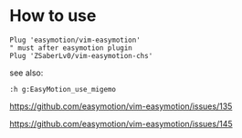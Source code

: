 # How to use

```
Plug 'easymotion/vim-easymotion'
" must after easymotion plugin
Plug 'ZSaberLv0/vim-easymotion-chs'
```

see also:

`:h g:EasyMotion_use_migemo`

https://github.com/easymotion/vim-easymotion/issues/135

https://github.com/easymotion/vim-easymotion/issues/145

